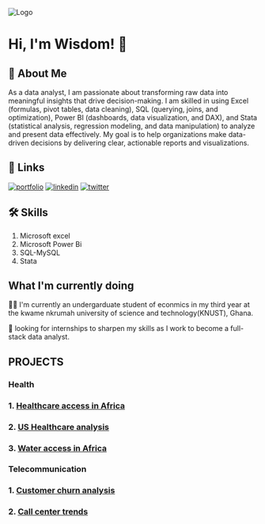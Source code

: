 
![Logo](https://github-readme-stats.vercel.app/api?username=DZIEDZOAVE-WISDOM&&show_icons=true&title_color=ffffff&icon_color=bb2acf&text_color=daf7dc&bg_color=151515)


# Hi, I'm Wisdom! 👋


## 🚀 About Me
As a data analyst, I am passionate about transforming raw data into meaningful insights that drive decision-making. I am skilled in using Excel (formulas, pivot tables, data cleaning), SQL (querying, joins, and optimization), Power BI (dashboards, data visualization, and DAX), and Stata (statistical analysis, regression modeling, and data manipulation) to analyze and present data effectively. My goal is to help organizations make data-driven decisions by delivering clear, actionable reports and visualizations.


## 🔗 Links
[![portfolio](https://img.shields.io/badge/my_portfolio-000?style=for-the-badge&logo=ko-fi&logoColor=white)](https://github.com/DZIEDZOAVE-WISDOM)
[![linkedin](https://img.shields.io/badge/linkedin-0A66C2?style=for-the-badge&logo=linkedin&logoColor=white)](www.linkedin.com/in/wisdom-dziedzoave-407970230)
[![twitter](https://img.shields.io/badge/twitter-1DA1F2?style=for-the-badge&logo=twitter&logoColor=white)](https://x.com/dk_wisdom2/status/1888853141266870353)


## 🛠 Skills
1. Microsoft excel
2. Microsoft Power Bi
3. SQL-MySQL
4. Stata


## What I'm currently doing
👩‍💻 I'm currently  an undergarduate student of econmics in my third year at the kwame nkrumah university of science and technology(KNUST), Ghana.

🧠 looking for internships to sharpen my skills as I work to become a full-stack data analyst.

## PROJECTS

### Health
### 1. [Healthcare access in Africa](https://github.com/DZIEDZOAVE-WISDOM/Healthcare-access-in-Africa/blob/main/Project%20documentation_health.md)
### 2. [US Healthcare analysis](https://github.com/DZIEDZOAVE-WISDOM/Healthcare-analysis/blob/main/Healthcare%20analysis%20documentation.md)
### 3. [Water access in Africa](https://github.com/DZIEDZOAVE-WISDOM/Water-access-in-Africa/blob/main/water%20access%20and%20saniation%20in%20Africa.sql)

### Telecommunication
### 1. [Customer churn analysis](https://github.com/DZIEDZOAVE-WISDOM/Customer-churn-analysis/blob/main/Customer%20churn%20project%20documentation.md)
### 2. [Call center trends](https://github.com/DZIEDZOAVE-WISDOM/Call-center-trends/blob/main/Project%20documentaion.md)
     







